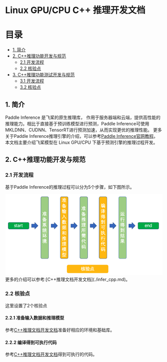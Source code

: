 # Linux GPU/CPU C++ 推理开发文档

# 目录

- [1. 简介](#1)
- [2. C++推理功能开发与规范](#2)
    - [2.1 开发流程](#2.1)
    - [2.2 核验点](#2.2)
- [3. C++推理功能测试开发与规范](#3)
    - [3.1 开发流程](#3.1)
    - [3.2 核验点](#3.2)


## 1. 简介

Paddle Inference 是飞桨的原生推理库， 作用于服务器端和云端，提供高性能的推理能力。相比于直接基于预训练模型进行预测，Paddle Inference可使用MKLDNN、CUDNN、TensorRT进行预测加速，从而实现更优的推理性能。
更多关于Paddle Inference推理引擎的介绍，可以参考[Paddle Inference官网教程](https://www.paddlepaddle.org.cn/documentation/docs/zh/guides/05_inference_deployment/inference/inference_cn.html)。
本文档主要介绍飞桨模型在 Linux GPU/CPU 下基于预测引擎的推理过程开发。


## 2. C++推理功能开发与规范

### 2.1 开发流程

基于Paddle Inference的推理过程可以分为5个步骤，如下图所示。
<div align="center">
    <img src="../images/infer_cpp.png" width="600">
</div>
更多的介绍可以参考:[C++推理文档开发文档](./infer_cpp.md)。

### 2.2 核验点
这里设置了2个核验点

#### 2.2.1 准备输入数据和推理模型
参考[C++推理文档开发文档](./infer_cpp.md)准备好相应的环境和基础库。
#### 2.2.2 编译得到可执行代码
参考[C++推理文档开发文档](./infer_cpp.md)得到可执行的代码。


